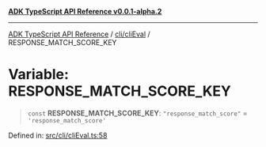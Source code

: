 [**ADK TypeScript API Reference v0.0.1-alpha.2**](../../../README.md)

***

[ADK TypeScript API Reference](../../../modules.md) / [cli/cliEval](../README.md) / RESPONSE\_MATCH\_SCORE\_KEY

# Variable: RESPONSE\_MATCH\_SCORE\_KEY

> `const` **RESPONSE\_MATCH\_SCORE\_KEY**: `"response_match_score"` = `'response_match_score'`

Defined in: [src/cli/cliEval.ts:58](https://github.com/njraladdin/adk-typescript/blob/main/src/cli/cliEval.ts#L58)
